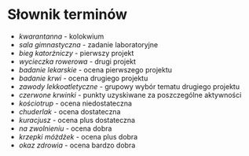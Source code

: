 # Słownik terminów

* *kwarantanna* - kolokwium
* *sala gimnastyczna* - zadanie laboratoryjne
* *bieg katorżniczy* - pierwszy projekt
* *wycieczka rowerowa* - drugi projekt
* *badanie lekarskie* - ocena pierwszego projektu
* *badanie krwi* - ocena drugiego projektu
* *zawody lekkoatletyczne* - grupowy wybór tematu drugiego projektu
* *czerwone krwinki* - punkty uzyskiwane za poszczególne aktywności
* *kościotrup* - ocena niedostateczna
* *chuderlak* - ocena dostateczna
* *kuracjusz* - ocena plus dostateczna
* *na zwolnieniu* - ocena dobra
* *krzepki móżdżek* - ocena plus dobra
* *okaz zdrowia* - ocena bardzo dobra
